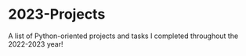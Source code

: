 # 2023-Projects

A list of Python-oriented projects and tasks I completed throughout the 2022-2023 year! 
